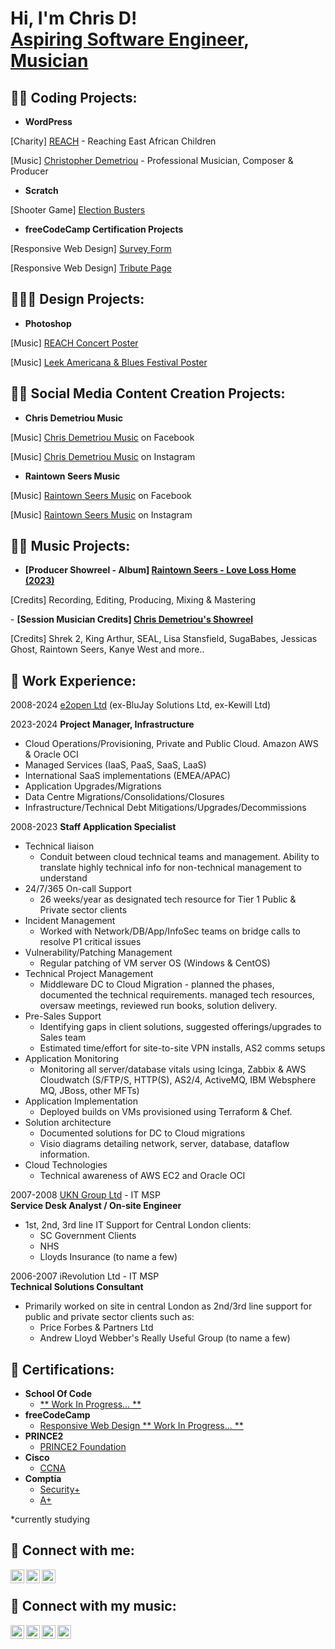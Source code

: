 <h1>Hi, I'm Chris D! <br/>
<a href="https://www.linkedin.com/in/chrisademetriou/">Aspiring Software Engineer</a>, <a href="https://raintownseers.bandcamp.com/album/love-loss-home">Musician</a></h1>

<h2>👨‍💻 Coding Projects:</h2>

- <b>WordPress</b>
<p>[Charity] <a target="_blank" rel="noopener noreferrer" href="https://reach-children-uganda.org.uk/">REACH</a> - Reaching East African Children </p>
<p>[Music] <a target="_blank" rel="noopener noreferrer" href="https://christopherdemetriou.com/">Christopher Demetriou</a> - Professional Musician, Composer & Producer</p>

- <b>Scratch</b>
<p>[Shooter Game] <a target="_blank" rel="noopener noreferrer" href="https://scratch.mit.edu/projects/1038121549/">Election Busters</a></p>

- <b>freeCodeCamp Certification Projects</b>
<p>[Responsive Web Design] <a target="_blank" rel="noopener noreferrer" href="https://codepen.io/chrisdemetrioucode/pen/jOogExY">Survey Form</a></p>
<p>[Responsive Web Design] <a target="_blank" rel="noopener noreferrer" href="">Tribute Page</a></p>
<h2>👨🏻‍🎨 Design Projects:</h2>

- <b>Photoshop</b>
<p>[Music] <a target="_blank" rel="noopener noreferrer" href="https://reach-children-uganda.org.uk/wp-content/uploads/2024/02/reachconcert20240322v3-lo.png">REACH Concert Poster</a></p>
<p>[Music] <a target="_blank" rel="noopener noreferrer" href="https://www.facebook.com/photo/?fbid=1149023089350744&set=pcb.1149022459350807">Leek Americana & Blues Festival Poster</a></p>

<h2>👨‍💻 Social Media Content Creation Projects:</h2>

- <b>Chris Demetriou Music</b>
<p>[Music] <a target="_blank" rel="noopener noreferrer" href="https://facebook.com/chrisdemetrioumusic">Chris Demetriou Music</a> on Facebook</p>
<p>[Music]  <a target="_blank" rel="noopener noreferrer" href="https://instagram.com/chrisdemetrioumusic">Chris Demetriou Music</a> on Instagram</p>

- <b>Raintown Seers Music</b>
<p>[Music] <a target="_blank" rel="noopener noreferrer" href="https://facebook.com/raintownseersuk">Raintown Seers Music</a> on Facebook</p>
<p>[Music] <a target="_blank" rel="noopener noreferrer" href="https://instagram.com/raintownseers">Raintown Seers Music</a> on Instagram</p>

<h2>👨‍💻 Music Projects:</h2>

- <b>[Producer Showreel - Album] <a target="_blank" rel="noopener noreferrer" href="https://raintownseers.bandcamp.com/album/love-loss-home/">Raintown Seers - Love Loss Home (2023)</a></b>
<p>[Credits] Recording, Editing, Producing, Mixing & Mastering</a></p>
- <b>[Session Musician Credits] <a target="_blank" rel="noopener noreferrer" href="https://open.spotify.com/playlist/6twYNV9KgDPazRfFAWid6x?si=712c367748eb4946">Chris Demetriou's Showreel</a></b>
<p>[Credits] Shrek 2, King Arthur, SEAL, Lisa Stansfield, SugaBabes, Jessicas Ghost, Raintown Seers, Kanye West and more..</a></p>


<h2>🥇 Work Experience:</h2>
<p>2008-2024 <a target="_blank" rel="noopener noreferrer" href="https://e2open.com">e2open Ltd</a> (ex-BluJay Solutions Ltd, ex-Kewill Ltd)</p>
<p>2023-2024 <strong>Project Manager, Infrastructure</strong></p>
<ul style="list-style-type:disc;">
    <li>Cloud Operations/Provisioning, Private and Public Cloud. Amazon AWS &amp; Oracle OCI</li>
    <li>Managed Services (IaaS, PaaS, SaaS, LaaS)</li>
    <li>International SaaS implementations (EMEA/APAC)</li>
    <li>Application Upgrades/Migrations</li>
    <li>Data Centre Migrations/Consolidations/Closures</li>
    <li>Infrastructure/Technical Debt Mitigations/Upgrades/Decommissions</li>
</ul>
<p>2008-2023 <strong>Staff Application Specialist</strong></p>
<ul>
    <li>Technical liaison<ul>
            <li>Conduit between cloud technical teams and management. Ability to translate highly technical info for non-technical management to understand</li>
        </ul>
    </li>
    <li>24/7/365 On-call Support<ul>
            <li>26 weeks/year as designated tech resource for Tier 1 Public &amp; Private sector clients&nbsp;</li>
        </ul>
    </li>
    <li>Incident Management<ul>
            <li>Worked with Network/DB/App/InfoSec teams on bridge calls to resolve P1 critical issues</li>
        </ul>
    </li>
    <li>Vulnerability/Patching Management<ul>
            <li>Regular patching of VM server OS (Windows &amp; CentOS)</li>
        </ul>
    </li>
    <li>Technical Project Management<ul>
            <li>Middleware DC to Cloud Migration - planned the phases, documented the technical requirements. managed tech resources, oversaw meetings, reviewed run books, solution delivery.</li>
        </ul>
    </li>
    <li>Pre-Sales Support<ul>
            <li>Identifying gaps in client solutions, suggested offerings/upgrades to Sales team</li>
            <li>Estimated time/effort for site-to-site VPN installs, AS2 comms setups</li>
        </ul>
    </li>
    <li>Application Monitoring<ul>
            <li>Monitoring all server/database vitals using Icinga, Zabbix &amp; AWS Cloudwatch (S/FTP/S, HTTP(S), AS2/4, ActiveMQ, IBM Websphere MQ, JBoss, other MFTs)</li>
        </ul>
    </li>
    <li>Application Implementation<ul>
            <li>Deployed builds on VMs provisioned using Terraform &amp; Chef.</li>
        </ul>
    </li>
    <li>Solution architecture<ul>
            <li>Documented solutions for DC to Cloud migrations</li>
            <li>Visio diagrams detailing network, server, database, dataflow information.</li>
        </ul>
    </li>
    <li>Cloud Technologies<ul>
            <li>Technical awareness of AWS EC2 and Oracle OCI</li>
        </ul>
    </li>
</ul>
<p>2007-2008 <a target="_blank" rel="noopener noreferrer" href="https://www.ukngroup.com/">UKN Group Ltd</a> - IT MSP<br><strong>Service Desk Analyst / On-site Engineer</strong></p>
<ul>
    <li>1st, 2nd, 3rd line IT Support for Central London clients:&nbsp;<ul>
            <li>SC Government Clients</li>
            <li>NHS</li>
            <li>Lloyds Insurance (to name a few)</li>
        </ul>
    </li>
</ul>
<p>2006-2007 iRevolution Ltd - IT MSP<br><strong>Technical Solutions Consultant</strong></p>
<ul>
    <li>Primarily worked on site in central London as 2nd/3rd line support for public and private sector clients such as:<ul>
            <li>Price Forbes &amp; Partners Ltd</li>
            <li>Andrew Lloyd Webber's Really Useful Group (to name a few)</li>
        </ul>
    </li>
</ul>


<h2>🥇 Certifications:</h2>
<ul>
    <li><strong>School Of Code</strong>
        <ul>
            <li><a target="_blank" rel="noopener noreferrer" href="">** Work In Progress... **</a></li>
        </ul>
    <li><strong>freeCodeCamp</strong>
        <ul>
            <li><a target="_blank" rel="noopener noreferrer" href="">Responsive Web Design ** Work In Progress... **</a></li>
        </ul>
    <li><strong>PRINCE2</strong>
        <ul>
            <li><a target="_blank" rel="noopener noreferrer" href="https://www.datrixtraining.com/course/project-and-programme-management/prince2-training/prince2-foundation">PRINCE2 Foundation</a></li>
        </ul>
    </li>
    <li><strong>Cisco</strong>
        <ul>
            <li><a target="_blank" rel="noopener noreferrer" href="https://www.cisco.com/site/us/en/learn/training-certifications/certifications/enterprise/ccna/index.html">CCNA</a></li>
        </ul>
    </li>
    <li><a><strong>Comptia</strong></a>
        <ul>
            <li><a target="_blank" rel="noopener noreferrer" href="https://www.comptia.org/certifications/security">Security+</a></li>
            <li><a target="_blank" rel="noopener noreferrer" href="https://www.comptia.org/certifications/a">A+</a></li>
        </ul>
    </li>
</ul>
<p>*currently studying</p>
<h2> 🤳 Connect with me:</h2>

[<img align="left" alt="Chris D | Linkedin" width="22px" src="https://cdn.jsdelivr.net/npm/simple-icons@11.10.0/icons/linkedin.svg" />][linkedin]
[<img align="left" alt="Chris D | Linktree" width="22px" src="https://cdn.jsdelivr.net/npm/simple-icons@11.10.0/icons/linktree.svg" />][linktree]
[<img align="left" alt="Chris D | Twitter" width="22px" src="https://cdn.jsdelivr.net/npm/simple-icons@11.10.0/icons/twitter.svg" />][twitter]

[linkedin]: https://linkedin.com/in/infosecchrisd
[linktree]: https://linktr.ee/infosecchrisd
[twitter]: https://twitter.com/infosecchrisd
<br>
<h2> 🎵 Connect with my music:</h2>

[<img align="left" alt="Raintown Seers | Bandcamp" width="22px" src="https://cdn.jsdelivr.net/npm/simple-icons@11.10.0/icons/bandcamp.svg" />][bandcamp]
[<img align="left" alt="Raintown Seers | YouTube" width="22px" src="https://cdn.jsdelivr.net/npm/simple-icons@11.10.0/icons/youtube.svg" />][youtube]
[<img align="left" alt="Raintown Seers | Instagram" width="22px" src="https://cdn.jsdelivr.net/npm/simple-icons@11.10.0/icons/instagram.svg" />][instagram]
[<img align="left" alt="Raintown Seers | Facebook" width="22px" src="https://cdn.jsdelivr.net/npm/simple-icons@11.10.0/icons/facebook.svg" />][facebook]

[bandcamp]: https://raintownseers.bandcamp.com/album/love-loss-home
[youtube]: https://www.youtube.com/@raintownseers/videos
[instagram]: https://www.instagram.com/raintownseers
[facebook]: https://facebook.com/raintownseersuk
<!--
Here are some ideas to get you started:

- 🔭 I’m currently working on ...
- 🌱 I’m currently learning ...
- 👯 I’m looking to collaborate on ...
- 🤔 I’m looking for help with ...
- 💬 Ask me about ...
- 📫 How to reach me: ...
- 😄 Pronouns: ...
- ⚡ Fun fact: ..
**infosecchrisd/infosecchrisd** is a ✨ _special_ ✨ repository because its `README.md` (this file) appears on your GitHub profile.-->
